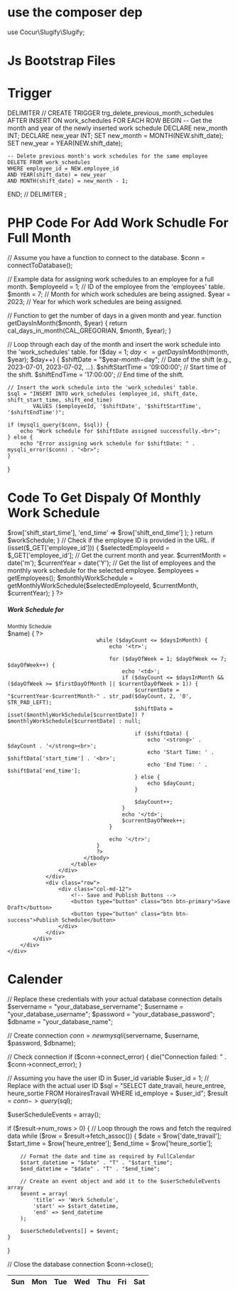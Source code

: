 # use the composer dep

use Cocur\Slugify\Slugify;

# Js Bootstrap Files

<!-- Add Bootstrap CSS -->
<link href="node_modules/bootstrap/dist/css/bootstrap.min.css" rel="stylesheet">

<!-- Add Bootstrap JavaScript (popper.js is a dependency for some Bootstrap components) -->
<script src="node_modules/popper.js/dist/umd/popper.min.js"></script>
<script src="node_modules/bootstrap/dist/js/bootstrap.min.js"></script>

# Trigger

DELIMITER //
CREATE TRIGGER trg_delete_previous_month_schedules
AFTER INSERT ON work_schedules
FOR EACH ROW
BEGIN
-- Get the month and year of the newly inserted work schedule
DECLARE new_month INT;
DECLARE new_year INT;
SET new_month = MONTH(NEW.shift_date);
SET new_year = YEAR(NEW.shift_date);

    -- Delete previous month's work schedules for the same employee
    DELETE FROM work_schedules
    WHERE employee_id = NEW.employee_id
    AND YEAR(shift_date) = new_year
    AND MONTH(shift_date) = new_month - 1;

END;
//
DELIMITER ;

# PHP Code For Add Work Schudle For Full Month

// Assume you have a function to connect to the database.
$conn = connectToDatabase();

// Example data for assigning work schedules to an employee for a full month.
$employeeId = 1; // ID of the employee from the 'employees' table.
$month = 7; // Month for which work schedules are being assigned.
$year = 2023; // Year for which work schedules are being assigned.

// Function to get the number of days in a given month and year.
function getDaysInMonth($month, $year) {
return cal_days_in_month(CAL_GREGORIAN, $month, $year);
}

// Loop through each day of the month and insert the work schedule into the 'work_schedules' table.
for ($day = 1; $day <= getDaysInMonth($month, $year); $day++) {
    $shiftDate = "$year-$month-$day"; // Date of the shift (e.g., 2023-07-01, 2023-07-02, ...).
$shiftStartTime = '09:00:00'; // Start time of the shift.
$shiftEndTime = '17:00:00'; // End time of the shift.

    // Insert the work schedule into the 'work_schedules' table.
    $sql = "INSERT INTO work_schedules (employee_id, shift_date, shift_start_time, shift_end_time)
            VALUES ($employeeId, '$shiftDate', '$shiftStartTime', '$shiftEndTime')";

    if (mysqli_query($conn, $sql)) {
        echo "Work schedule for $shiftDate assigned successfully.<br>";
    } else {
        echo "Error assigning work schedule for $shiftDate: " . mysqli_error($conn) . "<br>";
    }

}

# Code To Get Dispaly Of Monthly Work Schedule

<!-- monthly_work_schedule.php -->
<?php
// Assume you have a function to connect to the database and a function to get the list of employees.
$conn = connectToDatabase();

// Function to get the list of employees from the database.
function getEmployees()
{
    // Fetch the list of employees from the database.
    $sql = "SELECT id, name FROM employees";
    $result = mysqli_query($conn, $sql);

    $employees = array();

    // Store the employees in an array.
    while ($row = mysqli_fetch_assoc($result)) {
        $employees[$row['id']] = $row['name'];
    }

    return $employees;
}

// Function to get the monthly work schedule for a specific employee from the database.
function getMonthlyWorkSchedule($employeeId, $month, $year)
{
    // Fetch the work schedule for the selected month and employee from the database.
    $sql = "SELECT shift_date, shift_start_time, shift_end_time FROM work_schedules
            WHERE employee_id = $employeeId
            AND MONTH(shift_date) = $month
            AND YEAR(shift_date) = $year
            ORDER BY shift_date ASC";

    $result = mysqli_query($conn, $sql);

    $workSchedule = array();

    // Store the work schedule in an array.
    while ($row = mysqli_fetch_assoc($result)) {
        $workSchedule[$row['shift_date']] = array(
            'start_time' => $row['shift_start_time'],
            'end_time' => $row['shift_end_time']
        );
    }

    return $workSchedule;
}

// Check if the employee ID is provided in the URL.
if (isset($_GET['employee_id'])) {
    $selectedEmployeeId = $_GET['employee_id'];

    // Get the current month and year.
    $currentMonth = date('m');
    $currentYear = date('Y');

    // Get the list of employees and the monthly work schedule for the selected employee.
    $employees = getEmployees();
    $monthlyWorkSchedule = getMonthlyWorkSchedule($selectedEmployeeId, $currentMonth, $currentYear);
}
?>

<!-- Display the work schedule for the selected month and allow switching between employees. -->
<div class="row">
    <div class="col-xl">
        <div class="card mb-4">
            <div class="card-header d-flex justify-content-between align-items-center">
                <h5 class="mb-0">Work Schedule for <?= date('F Y') ?></h5>
                <small class="text-muted float-end">Monthly Schedule</small>
            </div>
            <div class="card-body">
                <div class="row">
                    <div class="col-md-4">
                        <!-- Employee List -->
                        <div class="list-group mb-4">
                            <?php foreach ($employees as $id => $name) { ?>
                                <a href="?employee_id=<?= $id ?>" class="list-group-item list-group-item-action <?= $selectedEmployeeId == $id ? 'active' : '' ?>"><?= $name ?></a>
                            <?php } ?>
                        </div>
                    </div>
                    <div class="col-md-8">
                        <!-- Calendar View -->
                        <table class="table table-bordered">
                            <thead>
                                <tr>
                                    <th>Sun</th>
                                    <th>Mon</th>
                                    <th>Tue</th>
                                    <th>Wed</th>
                                    <th>Thu</th>
                                    <th>Fri</th>
                                    <th>Sat</th>
                                </tr>
                            </thead>
                            <tbody>
                                <?php
                                $daysInMonth = cal_days_in_month(CAL_GREGORIAN, $currentMonth, $currentYear);
                                $firstDayOfMonth = date('N', strtotime(date('Y-m-01')));
                                $dayCount = 1;
                                $currentDayOfWeek = 1;

                                while ($dayCount <= $daysInMonth) {
                                    echo '<tr>';

                                    for ($dayOfWeek = 1; $dayOfWeek <= 7; $dayOfWeek++) {
                                        echo '<td>';
                                        if ($dayCount <= $daysInMonth && ($dayOfWeek >= $firstDayOfMonth || $currentDayOfWeek > 1)) {
                                            $currentDate = "$currentYear-$currentMonth-" . str_pad($dayCount, 2, '0', STR_PAD_LEFT);
                                            $shiftData = isset($monthlyWorkSchedule[$currentDate]) ? $monthlyWorkSchedule[$currentDate] : null;

                                            if ($shiftData) {
                                                echo '<strong>' . $dayCount . '</strong><br>';
                                                echo 'Start Time: ' . $shiftData['start_time'] . '<br>';
                                                echo 'End Time: ' . $shiftData['end_time'];
                                            } else {
                                                echo $dayCount;
                                            }

                                            $dayCount++;
                                        }
                                        echo '</td>';
                                        $currentDayOfWeek++;
                                    }

                                    echo '</tr>';
                                }
                                ?>
                            </tbody>
                        </table>
                    </div>
                </div>
                <div class="row">
                    <div class="col-md-12">
                        <!-- Save and Publish Buttons -->
                        <button type="button" class="btn btn-primary">Save Draft</button>
                        <button type="button" class="btn btn-success">Publish Schedule</button>
                    </div>
                </div>
            </div>
        </div>
    </div>

</div>

# Calender

// Replace these credentials with your actual database connection details
$servername = "your_database_servername";
$username = "your_database_username";
$password = "your_database_password";
$dbname = "your_database_name";

// Create connection
$conn = new mysqli($servername, $username, $password, $dbname);

// Check connection
if ($conn->connect_error) {
die("Connection failed: " . $conn->connect_error);
}

// Assuming you have the user ID in $user_id variable
$user_id = 1; // Replace with the actual user ID
$sql = "SELECT date_travail, heure_entree, heure_sortie FROM HorairesTravail WHERE id_employe = $user_id";
$result = $conn->query($sql);

$userScheduleEvents = array();

if ($result->num_rows > 0) {
    // Loop through the rows and fetch the required data
    while ($row = $result->fetch_assoc()) {
$date = $row['date_travail'];
$start_time = $row['heure_entree'];
$end_time = $row['heure_sortie'];

        // Format the date and time as required by FullCalendar
        $start_datetime = "$date" . "T" . "$start_time";
        $end_datetime = "$date" . "T" . "$end_time";

        // Create an event object and add it to the $userScheduleEvents array
        $event = array(
            'title' => 'Work Schedule',
            'start' => $start_datetime,
            'end' => $end_datetime
        );

        $userScheduleEvents[] = $event;
    }

}

// Close the database connection
$conn->close();

<!-- Add your custom JavaScript if needed -->
<script>
    // Add your custom scripts here
    document.addEventListener('DOMContentLoaded', function() {
        var userScheduleEvents = <?php echo json_encode($userScheduleEvents); ?>;

        // Initialize FullCalendar
        $('#calendar').fullCalendar({
            events: userScheduleEvents,
            defaultView: 'agendaWeek', // Set the default view to 'agendaWeek'
            // ... (rest of the FullCalendar options and customization)
        });
    });
</script>
